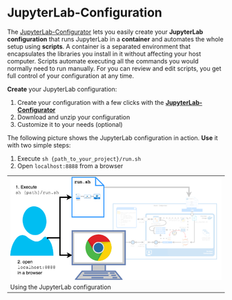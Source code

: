 
# JupyterLab-Configuration

The [JupyterLab-Configurator](https://www.lean-data-science.com) lets you easily create your **JupyterLab configuration** that runs JupyterLab in a **container** and automates the whole setup using **scripts**. A container is a separated environment that encapsulates the libraries you install in it without affecting your host computer. Scripts automate executing all the commands you would normally need to run manually. For you can review and edit scripts, you get full control of your configuration at any time.

**Create** your JupyterLab configuration:

1. Create your configuration with a few clicks with the [**JupyterLab-Configurator**](https://www.lean-data-science.com)
1. Download and unzip your configuration
1. Customize it to your needs (optional)

The following picture shows the JupyterLab configuration in action. **Use** it with two simple steps:

1. Execute `sh {path_to_your_project}/run.sh`
1. Open `localhost:8888` from a browser

<table class="image">
<tr><td><img src="config_use.png" width="600"></td></tr>
<tr><td class="caption" >Using the JupyterLab configuration</td></tr>
</table>
